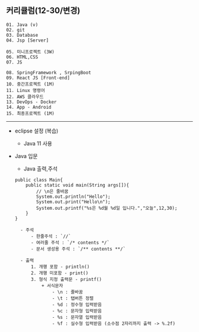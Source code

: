## 커리큘럼(12-30/변경)
```
01. Java (v)
02. git 
03. Database
04. Jsp [Server]

05. 미니프로젝트 (3W)
06. HTML,CSS  
07. JS

08. SpringFramework , SrpingBoot
09. React JS [Front-end]
10. 중간프로젝트 (1M)
11. Linux 명령어
12. AWS 클라우드
13. DevOps - Docker
14. App - Android
15. 최종프로젝트 (1M)
```
---
+ eclipse 설정 (복습)
    - Java 11 사용


+ Java 입문
    - Java 출력,주석
    
     
    ```
    public class Main{
        public static void main(String args[]){
            // \n은 줄바꿈
            System.out.println("Hello");
            System.out.print("Hello\n");
            System.out.printf("%s은 %d월 %d일 입니다.","오늘",12,30);
        }
    }
    ```
        - 주석
            - 한줄주석 : `//`
            - 여러줄 주석 : `/* contents */`
            - 문서 생성용 주석 : `/** contents **/`

        - 출력
            1. 개행 포함 - println()
            2. 개행 미포함 - print()
            3. 형식 지정 출력문 - printf()
                + 서식문자
                    - \n : 줄바꿈
                    - \t : 탭버튼 정렬
                    - %d : 정수형 입력받음
                    - %c : 문자형 입력받음
                    - %s : 문자열 입력받음
                    - %f : 실수형 입력받음 (소수점 2자리까지 출력 -> %.2f)
